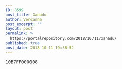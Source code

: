 ```yaml
---
ID: 8599
post_title: Xanadu
author: Vercanna
post_excerpt: ""
layout: post
permalink: >
  https://portalrepository.com/2018/10/11/xanadu/
published: true
post_date: 2018-10-11 19:38:52
---
```

<pre>10B7FF000008</pre>
